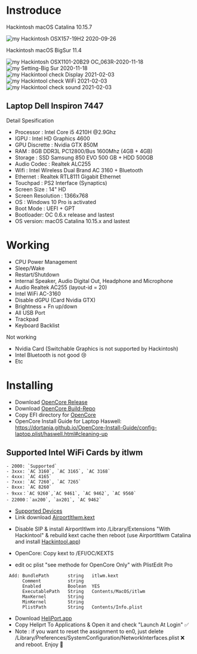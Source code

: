 # Instroduce

Hackintosh macOS Catalina 10.15.7

![my Hackintosh OSX157-19H2 2020-09-26](https://user-images.githubusercontent.com/46493927/120761770-bbd76880-c53f-11eb-9695-255fa82c020f.png)

Hackintosh macOS BigSur 11.4

![my Hackintosh OSX1101-20B29 OC_063R-2020-11-18](https://user-images.githubusercontent.com/46493927/120764103-107be300-c542-11eb-852a-d15fbfc4d900.png)
![my Setting-Big Sur 2020-11-18](https://user-images.githubusercontent.com/46493927/120763052-0d342780-c541-11eb-9b94-dc1b3f1557cf.png)
![my Hackintool check Display 2021-02-03](https://user-images.githubusercontent.com/46493927/120763400-5d12ee80-c541-11eb-9c84-a51f07ed11bc.png)
![my Hackintool check WiFi 2021-02-03](https://user-images.githubusercontent.com/46493927/120763497-7a47bd00-c541-11eb-859e-397c086dcf6b.png)
![my Hackintool check sound 2021-02-03](https://user-images.githubusercontent.com/46493927/120763627-9b101280-c541-11eb-8586-678106aac083.png)

## Laptop Dell Inspiron 7447

Detail Spesification
* Processor : Intel Core i5 4210H @2.9Ghz
* IGPU : Intel HD Graphics 4600
* GPU Discrette : Nvidia GTX 850M
* RAM : 8GB DDR3L PC12800/Bus 1600Mhz (4GB + 4GB)
* Storage : SSD Samsung 850 EVO 500 GB + HDD 500GB
* Audio Codec : Realtek ALC255
* Wifi : Intel Wireless Dual Brand AC 3160 + Bluetooth
* Ethernet : Realtek RTL8111 Gigabit Ethernet
* Touchpad : PS2 Interface (Synaptics)
* Screen Size : 14" HD
* Screen Resolution : 1366x768
* OS : Windows 10 Pro is activated
* Boot Mode : UEFI + GPT
* Bootloader: OC 0.6.x release and lastest
* OS version: macOS Catalina 10.15.x and lastest

# Working
* CPU Power Management
* Sleep/Wake
* Restart/Shutdown
* Internal Speaker, Audio Digital Out, Headphone and Microphone
* Audio Realtek AC255 (layout-id = 20)
* Intel WiFi AC-3160
* Disable dGPU (Card Nvidia GTX)
* Brightness + Fn up/down
* All USB Port
* Trackpad
* Keyboard Backlist

Not working
* Nvidia Card (Switchable Graphics is not supported by Hackintosh)
* Intel Bluetooth is not good 😢
* Etc

# Installing
* Download [OpenCore Release](https://github.com/acidanthera/OpenCorePkg/releases)
* Download [OpenCore Build-Repo](https://github.com/dortania/build-repo/releases)
* Copy EFI directory for [OpenCore](https://github.com/acidanthera/OpenCorePkg/releases)
* OpenCore Install Guide for Laptop Haswell: https://dortania.github.io/OpenCore-Install-Guide/config-laptop.plist/haswell.html#cleaning-up

## Supported Intel WiFi Cards by itlwm
````
- 2000: `Supported`
- 3xxx: `AC 3160`, `AC 3165`, `AC 3168`
- 4xxx: `AC 4165`
- 7xxx: `AC 7260`, `AC 7265`
- 8xxx: `AC 8260`
- 9xxx：`AC 9260`,`AC 9461`, `AC 9462`, `AC 9560`
- 22000：`ax200`, `ax201`, `AC 9462`
````
- [Supported Devices](https://openintelwireless.github.io/itlwm/Compat.html)
- Link download [AirportItlwm.kext](https://github.com/kwangle912/AirportItlwm-for-Hackintosh)
* Disable SIP & install AirportItlwm into /Library/Extensions "With Hackintool" & rebuild kext cache then reboot (use AirportItlwm Catalina and install [Hackintool.app](https://github.com/headkaze/Hackintool/releases))


* OpenCore: Copy kext to /EFI/OC/KEXTS
* edit oc plist  "see methode for OpenCore Only" with PlistEdit Pro
```
 Add: BundlePath       string   itlwm.kext
      Comment          string  
      Enabled          Boolean  YES
      ExecutablePath   String   Contents/MacOS/itlwm
      MaxKernel        String
      MinKernel        String
      PlistPath        String   Contents/Info.plist
```
* Download [HeliPort.app](https://github.com/OpenIntelWireless/HeliPort/releases)
* Copy Heliprt To Applications & Open it and check "Launch At Login" ✅
* Note : if you want to reset the assignment to en0, 
just delete /Library/Preferences/SystemConfiguration/NetworkInterfaces.plist ❌ and reboot. Enjoy 🎉
